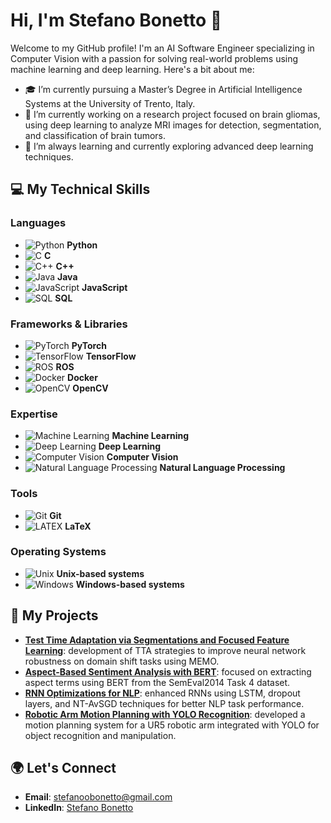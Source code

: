 # Hi, I'm Stefano Bonetto 👋

Welcome to my GitHub profile! I'm an AI Software Engineer specializing in Computer Vision with a passion for solving real-world problems using machine learning and deep learning. Here's a bit about me:

- 🎓 I’m currently pursuing a Master’s Degree in Artificial Intelligence Systems at the University of Trento, Italy.
- 🔭 I’m currently working on a research project focused on brain gliomas, using deep learning to analyze MRI images for detection, segmentation, and classification of brain tumors.
- 🌱 I’m always learning and currently exploring advanced deep learning techniques.

## 💻 My Technical Skills

### Languages
- ![Python](https://img.shields.io/badge/Python-3776AB?style=flat-square&logo=python&logoColor=white) **Python**
- ![C](https://img.shields.io/badge/C-A8B9CC?style=flat-square&logo=c&logoColor=white) **C**
- ![C++](https://img.shields.io/badge/C++-00599C?style=flat-square&logo=c%2B%2B&logoColor=white) **C++**
- ![Java](https://img.shields.io/badge/Java-007396?style=flat-square&logo=java&logoColor=white) **Java**
- ![JavaScript](https://img.shields.io/badge/JavaScript-F7DF1E?style=flat-square&logo=javascript&logoColor=black) **JavaScript**
- ![SQL](https://img.shields.io/badge/SQL-4479A1?style=flat-square&logo=mysql&logoColor=white) **SQL**

### Frameworks & Libraries
- ![PyTorch](https://img.shields.io/badge/PyTorch-EE4C2C?style=flat-square&logo=pytorch&logoColor=white) **PyTorch**
- ![TensorFlow](https://img.shields.io/badge/TensorFlow-FF6F00?style=flat-square&logo=tensorflow&logoColor=white) **TensorFlow**
- ![ROS](https://img.shields.io/badge/ROS-22314E?style=flat-square&logo=ros&logoColor=white) **ROS**
- ![Docker](https://img.shields.io/badge/Docker-2496ED?style=flat-square&logo=docker&logoColor=white) **Docker**
- ![OpenCV](https://img.shields.io/badge/OpenCV-5C3EE8?style=flat-square&logo=opencv&logoColor=white) **OpenCV**

### Expertise
- ![Machine Learning](https://img.shields.io/badge/-Machine%20Learning-102230?style=flat-square&logoColor=white) **Machine Learning**
- ![Deep Learning](https://img.shields.io/badge/-Deep%20Learning-102230?style=flat-square&logo=tensorflow&logoColor=white) **Deep Learning**
- ![Computer Vision](https://img.shields.io/badge/-Computer%20Vision-102230?style=flat-square&logo=opencv&logoColor=white) **Computer Vision**
- ![Natural Language Processing](https://img.shields.io/badge/-NLP-102230?style=flat-square&logo=spacy&logoColor=white) **Natural Language Processing**

### Tools
- ![Git](https://img.shields.io/badge/Git-F05032?style=flat-square&logo=git&logoColor=white) **Git**
- ![LATEX](https://img.shields.io/badge/LaTeX-008080?style=flat-square&logo=latex&logoColor=white) **LaTeX**

### Operating Systems
- ![Unix](https://img.shields.io/badge/Unix-000000?style=flat-square&logo=unix&logoColor=white) **Unix-based systems**
- ![Windows](https://img.shields.io/badge/Windows-0078D6?style=flat-square&logo=windows&logoColor=white) **Windows-based systems**


## 🚀 My Projects
- **[Test Time Adaptation via Segmentations and Focused Feature Learning](https://github.com/stefanoobonetto/DeepLearning_project)**: development of TTA strategies to improve neural network robustness on domain shift tasks using MEMO.
- **[Aspect-Based Sentiment Analysis with BERT](https://github.com/stefanoobonetto/AspectBasedSentimentAnalysis)**: focused on extracting aspect terms using BERT from the SemEval2014 Task 4 dataset.
- **[RNN Optimizations for NLP](https://github.com/stefanoobonetto/LM_RNN-Optimizations)**: enhanced RNNs using LSTM, dropout layers, and NT-AvSGD techniques for better NLP task performance.
- **[Robotic Arm Motion Planning with YOLO Recognition](https://github.com/MattiaRigon/Ur5_motion_and_Lego_Detection)**: developed a motion planning system for a UR5 robotic arm integrated with YOLO for object recognition and manipulation.

## 🌍 Let's Connect
- **Email**: [stefanoobonetto@gmail.com](mailto:stefanoobonetto@gmail.com)
- **LinkedIn**: [Stefano Bonetto](https://www.linkedin.com/in/stefano-bonetto/)

